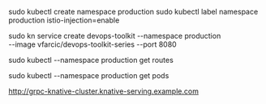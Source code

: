sudo kubectl create namespace production
sudo kubectl label namespace production istio-injection=enable 

sudo kn service create devops-toolkit  --namespace production \
    --image vfarcic/devops-toolkit-series --port 8080

sudo kubectl --namespace production get routes

sudo kubectl --namespace production get pods





http://grpc-knative-cluster.knative-serving.example.com